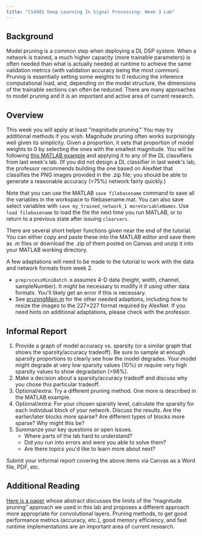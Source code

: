 ```yaml
---
title: "CS4981 Deep Learning In Signal Processing: Week 3 Lab"
---
```


## Background

Model pruning is a common step when deploying a DL DSP system. When a network is trained, a much higher capacity (more trainable parameters) is often needed than what is actually needed at runtime to achieve the same validation metrics (with validation accuracy being the most common). Pruning is essentially setting some weights to 0 reducing the inference computational load, and, depending on the model structure, the dimensions of the trainable sections can often be reduced. There are many approaches to model pruning and it is an important and active area of current research.

## Overview

This week you will apply at least "magnitude pruning." You may try additional methods if you wish. Magnitude pruning often works surprisingly well given its simplicity. Given a proportion, it sets that proportion of model weights to 0 by selecting the ones with the smallest magnitude. You will be following [this MATLAB example](https://www.mathworks.com/help/deeplearning/ug/parameter-pruning-and-quantization-of-image-classification-network.html) and applying it to any of the DL classifiers from last week's lab. (If you did not design a DL classifier in last week's lab, the professor recommends building the one based on AlexNet that classifies the PNG images provided in the .zip file; you should be able to generate a reasonable accuracy (>75%) network fairly quickly.)

Note that you can use the MATLAB `save filebasename` command to save all the variables in the workspace to filebasename.mat. You can also save select variables with `save my_trained_network_1 moreVariableNames`. Use `load filebasename` to load the file the next time you run MATLAB, or to return to a previous state after issuing `clearvars`.

There are several short helper functions given near the end of the tutorial. You can either copy and paste these into the MATLAB editor and save them as .m files or download the .zip of them posted on Canvas and unzip it into your MATLAB working directory.

A few adaptations will need to be made to the tutorial to work with the data and network formats from week 2.
* `preprocessMiniBatch.m` assumes 4-D data (height, width, channel, sampleNumber). It *might* be necessary to modify it if using other data formats. You'll likely get an error if this is necessary.
* See [pruningMain.m](pruningMain_m.txt) for the other needed adaptions, including how to resize the images to the 227&times;227 format required by AlexNet. If you need hints on additional adaptations, please check with the professor.

## Informal Report

1. Provide a graph of model accuracy vs. sparsity (or a similar graph that shows the sparsity/accuracy tradeoff). Be sure to sample at enough sparsity proportions to clearly see how the model degrades. Your model might degrade at very low sparsity values (10%) or require very high sparsity values to show degradation (>98%).
1. Make a decision about a sparsity/accuracy tradeoff and discuss why you chose this particular tradeoff.
1. Optional/extra: Try a different pruning method. One more is described in the MATLAB example.
1. Optional/extra: For your chosen sparsity level, calculate the sparsity for each individual block of your network. Discuss the results. Are the earlier/later blocks more sparse? Are different types of blocks more sparse? Why might this be?
1. Summarize your key questions or open issues.
   * Where parts of the lab hard to understand?
   * Did you run into errors and were you able to solve them?
   * Are there topics you'd like to learn more about next?

Submit your informal report covering the above items via Canvas as a Word file, PDF, etc.

## Additional Reading

[Here is a paper](https://arxiv.org/abs/1608.08710) whose abstract discusses the limits of the &ldquo;magnitude pruning&rdquo; approach we used in this lab and proposes a different approach more appropriate for convolutional layers. Pruning methods, to get good performance metrics (accuracy, etc.), good memory efficiency, and fast runtime implementations are an important area of current research.